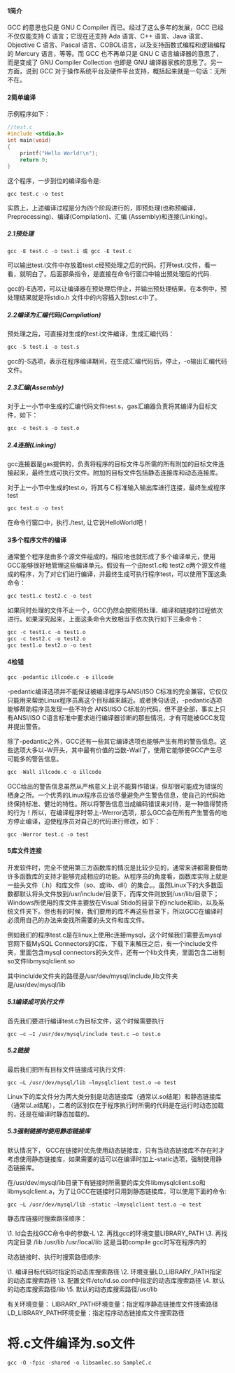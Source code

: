 #### 1简介

GCC 的意思也只是 GNU C Compiler 而已。经过了这么多年的发展，GCC 已经不仅仅能支持 C 语言；它现在还支持 Ada 语言、C++ 语言、Java 语言、Objective C 语言、Pascal 语言、COBOL语言，以及支持函数式编程和逻辑编程的 Mercury 语言，等等。而 GCC 也不再单只是 GNU C 语言编译器的意思了，而是变成了 GNU Compiler Collection 也即是 GNU 编译器家族的意思了。另一方面，说到 GCC 对于操作系统平台及硬件平台支持，概括起来就是一句话：无所不在。

#### 2简单编译

示例程序如下：

```c
//test.c
#include <stdio.h>
int main(void)
{
    printf("Hello World!\n");
    return 0;
}
```

这个程序，一步到位的编译指令是:

```
gcc test.c -o test
```



实质上，上述编译过程是分为四个阶段进行的，即预处理(也称预编译，Preprocessing)、编译(Compilation)、汇编 (Assembly)和连接(Linking)。

##### 2.1预处理

```c
gcc -E test.c -o test.i 或 gcc -E test.c
```

 

可以输出test.i文件中存放着test.c经预处理之后的代码。打开test.i文件，看一看，就明白了。后面那条指令，是直接在命令行窗口中输出预处理后的代码.

gcc的-E选项，可以让编译器在预处理后停止，并输出预处理结果。在本例中，预处理结果就是将stdio.h 文件中的内容插入到test.c中了。

##### 2.2编译为汇编代码(Compilation)

预处理之后，可直接对生成的test.i文件编译，生成汇编代码：

```c
gcc -S test.i -o test.s
```

gcc的-S选项，表示在程序编译期间，在生成汇编代码后，停止，-o输出汇编代码文件。

##### 2.3汇编(Assembly)

对于上一小节中生成的汇编代码文件test.s，gas汇编器负责将其编译为目标文件，如下：

```c
gcc -c test.s -o test.o
```

##### 2.4连接(Linking)

gcc连接器是gas提供的，负责将程序的目标文件与所需的所有附加的目标文件连接起来，最终生成可执行文件。附加的目标文件包括静态连接库和动态连接库。

对于上一小节中生成的test.o，将其与Ｃ标准输入输出库进行连接，最终生成程序test

```c
gcc test.o -o test
```

 

在命令行窗口中，执行./test, 让它说HelloWorld吧！

#### 3多个程序文件的编译

通常整个程序是由多个源文件组成的，相应地也就形成了多个编译单元，使用GCC能够很好地管理这些编译单元。假设有一个由test1.c和 test2.c两个源文件组成的程序，为了对它们进行编译，并最终生成可执行程序test，可以使用下面这条命令：

```c
gcc test1.c test2.c -o test
```



如果同时处理的文件不止一个，GCC仍然会按照预处理、编译和链接的过程依次进行。如果深究起来，上面这条命令大致相当于依次执行如下三条命令：

```c
gcc -c test1.c -o test1.o
gcc -c test2.c -o test2.o
gcc test1.o test2.o -o test
```

#### 4检错

```c
gcc -pedantic illcode.c -o illcode
```

-pedantic编译选项并不能保证被编译程序与ANSI/ISO C标准的完全兼容，它仅仅只能用来帮助Linux程序员离这个目标越来越近。或者换句话说，-pedantic选项能够帮助程序员发现一些不符合 ANSI/ISO C标准的代码，但不是全部，事实上只有ANSI/ISO C语言标准中要求进行编译器诊断的那些情况，才有可能被GCC发现并提出警告。

除了-pedantic之外，GCC还有一些其它编译选项也能够产生有用的警告信息。这些选项大多以-W开头，其中最有价值的当数-Wall了，使用它能够使GCC产生尽可能多的警告信息。

```c
gcc -Wall illcode.c -o illcode
```

GCC给出的警告信息虽然从严格意义上说不能算作错误，但却很可能成为错误的栖身之所。一个优秀的Linux程序员应该尽量避免产生警告信息，使自己的代码始终保持标准、健壮的特性。所以将警告信息当成编码错误来对待，是一种值得赞扬的行为！所以，在编译程序时带上-Werror选项，那么GCC会在所有产生警告的地方停止编译，迫使程序员对自己的代码进行修改，如下：

```
gcc -Werror test.c -o test
```

 

#### 

#### 5库文件连接

开发软件时，完全不使用第三方函数库的情况是比较少见的，通常来讲都需要借助许多函数库的支持才能够完成相应的功能。从程序员的角度看，函数库实际上就是一些头文件（.h）和库文件（so、或lib、dll）的集合。。虽然Linux下的大多数函数都默认将头文件放到/usr/include/目录下，而库文件则放到/usr/lib/目录下；Windows所使用的库文件主要放在Visual Stido的目录下的include和lib，以及系统文件夹下。但也有的时候，我们要用的库不再这些目录下，所以GCC在编译时必须用自己的办法来查找所需要的头文件和库文件。

例如我们的程序test.c是在linux上使用c连接mysql，这个时候我们需要去mysql官网下载MySQL Connectors的C库，下载下来解压之后，有一个include文件夹，里面包含mysql connectors的头文件，还有一个lib文件夹，里面包含二进制so文件libmysqlclient.so

其中inclulde文件夹的路径是/usr/dev/mysql/include,lib文件夹是/usr/dev/mysql/lib

 

##### 5.1编译成可执行文件

首先我们要进行编译test.c为目标文件，这个时候需要执行

```
gcc –c –I /usr/dev/mysql/include test.c –o test.o
```

##### 5.2链接

最后我们把所有目标文件链接成可执行文件:

```
gcc –L /usr/dev/mysql/lib –lmysqlclient test.o –o test
```

Linux下的库文件分为两大类分别是动态链接库（通常以.so结尾）和静态链接库（通常以.a结尾），二者的区别仅在于程序执行时所需的代码是在运行时动态加载的，还是在编译时静态加载的。

##### 5.3强制链接时使用静态链接库

默认情况下， GCC在链接时优先使用动态链接库，只有当动态链接库不存在时才考虑使用静态链接库，如果需要的话可以在编译时加上-static选项，强制使用静态链接库。

在/usr/dev/mysql/lib目录下有链接时所需要的库文件libmysqlclient.so和libmysqlclient.a，为了让GCC在链接时只用到静态链接库，可以使用下面的命令:

```
gcc –L /usr/dev/mysql/lib –static –lmysqlclient test.o –o test
```

 

静态库链接时搜索路径顺序：

\1. ld会去找GCC命令中的参数-L
\2. 再找gcc的环境变量LIBRARY_PATH
\3. 再找内定目录 /lib /usr/lib /usr/local/lib 这是当初compile gcc时写在程序内的

动态链接时、执行时搜索路径顺序:

\1. 编译目标代码时指定的动态库搜索路径
\2. 环境变量LD_LIBRARY_PATH指定的动态库搜索路径
\3. 配置文件/etc/ld.so.conf中指定的动态库搜索路径
\4. 默认的动态库搜索路径/lib
\5. 默认的动态库搜索路径/usr/lib

有关环境变量：
LIBRARY_PATH环境变量：指定程序静态链接库文件搜索路径
LD_LIBRARY_PATH环境变量：指定程序动态链接库文件搜索路径



# 将.c文件编译为.so文件

```
gcc -O -fpic -shared -o libsamlec.so SampleC.c
```

